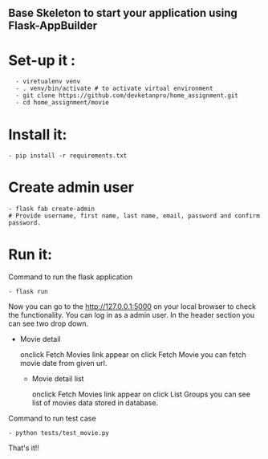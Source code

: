 Base Skeleton to start your application using Flask-AppBuilder
--------------------------------------------------------------

# Set-up it :
```
  - viretualenv venv
  - . venv/bin/activate # to activate virtual environment
  - git clone https://github.com/devketanpro/home_assignment.git
  - cd home_assignment/movie
```
# Install it:
```
- pip install -r requirements.txt
```

# Create admin user
```
- flask fab create-admin
# Provide username, first name, last name, email, password and confirm password.

```

# Run it:

Command to run the flask application
```
- flask run
```
Now you can go to the http://127.0.0.1:5000 on your local browser to check the functionality. 
You can log in as a admin user. In the header section you can see two drop down.
- Movie detail
 
    onclick Fetch Movies link appear on click Fetch Movie you can fetch movie date from given url.
  - Movie detail list

    onclick Fetch Movies link appear on click List Groups you can see list of movies data stored in database.


Command to  run test case
```
- python tests/test_movie.py
```
That's it!!
